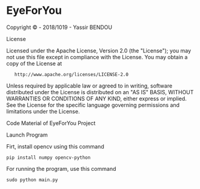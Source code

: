 # EyeForYou

   Copyright © - 2018/1019 - Yassir BENDOU
   
   License
   
   Licensed under the Apache License, Version 2.0 (the "License");
   you may not use this file except in compliance with the License.
   You may obtain a copy of the License at

       http://www.apache.org/licenses/LICENSE-2.0

   Unless required by applicable law or agreed to in writing, software
   distributed under the License is distributed on an "AS IS" BASIS,
   WITHOUT WARRANTIES OR CONDITIONS OF ANY KIND, either express or implied.
   See the License for the specific language governing permissions and
   limitations under the License.
   
Code Material of EyeForYou Project

Launch Program

Firt, install opencv using this command 

`pip install numpy opencv-python`

For running the program, use this command

`sudo python main.py`
